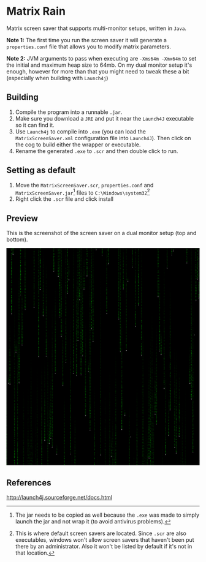 # Matrix Rain

Matrix screen saver that supports multi-monitor setups, written in `Java`.

**Note 1:** The first time you run the screen saver it will generate a `properties.conf` file that allows you to modify matrix parameters.

**Note 2:** JVM arguments to pass when executing are `-Xms64m -Xmx64m` to set the initial and maximum heap size to 64mb. On my dual monitor setup it's enough, however for more than that you might need to tweak these a bit (especially when building with `Launch4j`)

## Building

1. Compile the program into a runnable `.jar`.
2. Make sure you download a `JRE` and put it near the `Launch4J` executable so it can find it.
3. Use `Launch4j` to compile into `.exe` (you can load the `MatrixScreenSaver.xml` configuration file into `Launch4J`). Then click on the cog to build either the wrapper or executable.
4. Rename the generated `.exe` to `.scr` and then double click to run.

## Setting as default

1. Move the `MatrixScreenSaver.scr`, `properties.conf` and `MatrixScreenSaver.jar`[^2] files to `C:\Windows\system32`[^1]
2. Right click the `.scr` file and click install

[^1]: This is where default screen savers are located. Since `.scr` are also executables, windows won't allow screen savers that haven't been put there by an administrator. Also it won't be listed by default if it's not in that location.
[^2]: The jar needs to be copied as well because the `.exe` was made to simply launch the jar and not wrap it (to avoid antivirus problems). 

## Preview

This is the screenshot of the screen saver on a dual monitor setup (top and bottom).

![Matrix Preview](https://github.com/54754N4/Matrix-Rain/blob/master/Preview.png?raw=true)

## References

http://launch4j.sourceforge.net/docs.html
